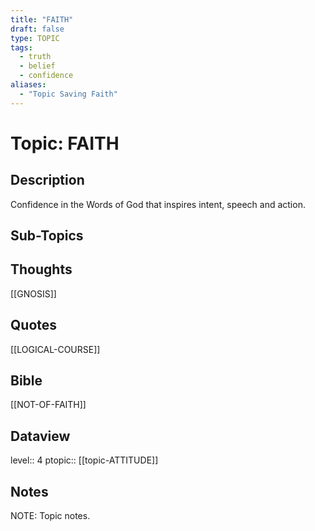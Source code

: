 ```yaml
---
title: "FAITH"
draft: false
type: TOPIC
tags:
  - truth
  - belief
  - confidence
aliases:
  - "Topic Saving Faith"
---
```

# Topic: FAITH
## Description
Confidence in the Words of God that inspires intent, speech and action.

## Sub-Topics


## Thoughts
[[GNOSIS]]

## Quotes
[[LOGICAL-COURSE]]

## Bible
[[NOT-OF-FAITH]]

## Dataview
level:: 4
ptopic:: [[topic-ATTITUDE]]

## Notes
NOTE: Topic notes.